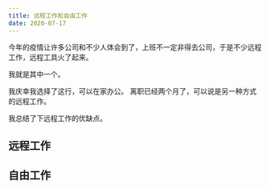 ```yaml
---
title: 远程工作和自由工作
date: 2020-07-17
---
```

今年的疫情让许多公司和不少人体会到了，上班不一定非得去公司，于是不少远程工作，远程工具火了起来。
<!-- more -->

我就是其中一个。

我庆幸我选择了这行，可以在家办公。
离职已经两个月了，可以说是另一种方式的远程工作。

我总结了下远程工作的优缺点。

## 远程工作

## 自由工作